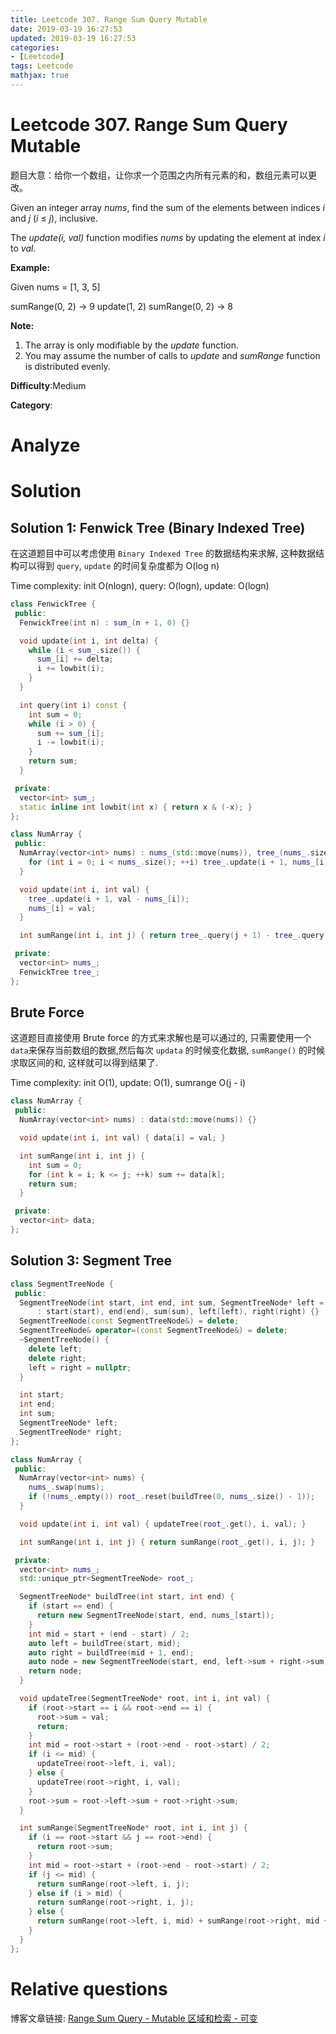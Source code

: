```yaml
---
title: Leetcode 307. Range Sum Query Mutable
date: 2019-03-19 16:27:53
updated: 2019-03-19 16:27:53
categories: 
- [Leetcode]
tags: Leetcode
mathjax: true
---
```


# Leetcode 307. Range Sum Query Mutable

题目大意：给你一个数组，让你求一个范围之内所有元素的和，数组元素可以更改。

Given an integer array  _nums_, find the sum of the elements between indices  _i_  and  _j_  (_i_  ≤  _j_), inclusive.

The  _update(i, val)_  function modifies  _nums_  by updating the element at index  _i_  to  _val_.

**Example:**

Given nums = [1, 3, 5]

sumRange(0, 2) -> 9
update(1, 2)
sumRange(0, 2) -> 8

**Note:**

1. The array is only modifiable by the  _update_  function.
2. You may assume the number of calls to  _update_  and  _sumRange_  function is distributed evenly.

**Difficulty**:Medium

**Category**:

# Analyze

# Solution

## Solution 1: Fenwick Tree (Binary Indexed Tree)

在这道题目中可以考虑使用 `Binary Indexed Tree` 的数据结构来求解, 这种数据结构可以得到 `query`, `update` 的时间复杂度都为 O(log n)

Time complexity: init O(nlogn), query: O(logn), update: O(logn)

```cpp
class FenwickTree {
 public:
  FenwickTree(int n) : sum_(n + 1, 0) {}

  void update(int i, int delta) {
    while (i < sum_.size()) {
      sum_[i] += delta;
      i += lowbit(i);
    }
  }

  int query(int i) const {
    int sum = 0;
    while (i > 0) {
      sum += sum_[i];
      i -= lowbit(i);
    }
    return sum;
  }

 private:
  vector<int> sum_;
  static inline int lowbit(int x) { return x & (-x); }
};

class NumArray {
 public:
  NumArray(vector<int> nums) : nums_(std::move(nums)), tree_(nums_.size()) {
    for (int i = 0; i < nums_.size(); ++i) tree_.update(i + 1, nums_[i]);
  }

  void update(int i, int val) {
    tree_.update(i + 1, val - nums_[i]);
    nums_[i] = val;
  }

  int sumRange(int i, int j) { return tree_.query(j + 1) - tree_.query(i); }

 private:
  vector<int> nums_;
  FenwickTree tree_;
};

```

## Brute Force

这道题目直接使用 Brute force 的方式来求解也是可以通过的, 只需要使用一个`data`来保存当前数组的数据,然后每次 `updata` 的时候变化数据, `sumRange()` 的时候求取区间的和, 这样就可以得到结果了.

Time complexity: init O(1), update: O(1), sumrange O(j - i)

```cpp
class NumArray {
 public:
  NumArray(vector<int> nums) : data(std::move(nums)) {}

  void update(int i, int val) { data[i] = val; }

  int sumRange(int i, int j) {
    int sum = 0;
    for (int k = i; k <= j; ++k) sum += data[k];
    return sum;
  }

 private:
  vector<int> data;
};
```

## Solution 3: Segment Tree

```cpp
class SegmentTreeNode {
 public:
  SegmentTreeNode(int start, int end, int sum, SegmentTreeNode* left = nullptr, SegmentTreeNode* right = nullptr)
      : start(start), end(end), sum(sum), left(left), right(right) {}
  SegmentTreeNode(const SegmentTreeNode&) = delete;
  SegmentTreeNode& operator=(const SegmentTreeNode&) = delete;
  ~SegmentTreeNode() {
    delete left;
    delete right;
    left = right = nullptr;
  }

  int start;
  int end;
  int sum;
  SegmentTreeNode* left;
  SegmentTreeNode* right;
};

class NumArray {
 public:
  NumArray(vector<int> nums) {
    nums_.swap(nums);
    if (!nums_.empty()) root_.reset(buildTree(0, nums_.size() - 1));
  }

  void update(int i, int val) { updateTree(root_.get(), i, val); }

  int sumRange(int i, int j) { return sumRange(root_.get(), i, j); }

 private:
  vector<int> nums_;
  std::unique_ptr<SegmentTreeNode> root_;

  SegmentTreeNode* buildTree(int start, int end) {
    if (start == end) {
      return new SegmentTreeNode(start, end, nums_[start]);
    }
    int mid = start + (end - start) / 2;
    auto left = buildTree(start, mid);
    auto right = buildTree(mid + 1, end);
    auto node = new SegmentTreeNode(start, end, left->sum + right->sum, left, right);
    return node;
  }

  void updateTree(SegmentTreeNode* root, int i, int val) {
    if (root->start == i && root->end == i) {
      root->sum = val;
      return;
    }
    int mid = root->start + (root->end - root->start) / 2;
    if (i <= mid) {
      updateTree(root->left, i, val);
    } else {
      updateTree(root->right, i, val);
    }
    root->sum = root->left->sum + root->right->sum;
  }

  int sumRange(SegmentTreeNode* root, int i, int j) {
    if (i == root->start && j == root->end) {
      return root->sum;
    }
    int mid = root->start + (root->end - root->start) / 2;
    if (j <= mid) {
      return sumRange(root->left, i, j);
    } else if (i > mid) {
      return sumRange(root->right, i, j);
    } else {
      return sumRange(root->left, i, mid) + sumRange(root->right, mid + 1, j);
    }
  }
};
```

# Relative questions

博客文章链接: [Range Sum Query - Mutable 区域和检索 - 可变](http://www.cnblogs.com/grandyang/p/4985506.html)